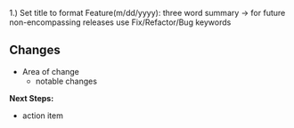 1.) Set title to format Feature(m/dd/yyyy): three word summary
    -> for future non-encompassing releases use Fix/Refactor/Bug keywords 
    
## Changes
- Area of change
   - notable changes 
   
**Next Steps:**
- action item
